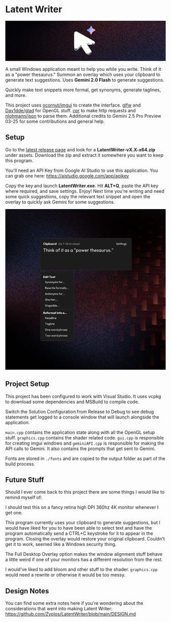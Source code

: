 # Latent Writer

![header image](./img-header.png)

A small Windows application meant to help you while you write. Think of it as a "power thesaurus." Summon an overlay which uses your clipboard to generate text suggestions. Uses **Gemini 2.0 Flash** to generate suggestions.

Quickly make text snippets more formal, get synonyms, generate taglines, and more.

This project uses [ocornut/imgui](https://github.com/ocornut/imgui) to create the interface. [glfw](glfw/glfw) and [Dav1dde/glad](https://github.com/Dav1dde/glad) for OpenGL stuff. [cpr](https://github.com/libcpr/cpr) to make http requests and [nlohmann/json](https://github.com/nlohmann/json) to parse them. Additional credits to Gemini 2.5 Pro Preview 03-25 for some contributions and general help.

## Setup

Go to the [latest release page](https://github.com/Zyplos/LatentWriter/releases/latest) and look for a **LatentWriter-vX.X-x64.zip** under assets. Download the zip and extract it somewhere you want to keep this program.

You'll need an API Key from Google AI Studio to use this application. You can grab one here: https://aistudio.google.com/app/apikey

Copy the key and launch **LatentWriter.exe**. Hit **ALT+Q**, paste the API key where required, and save settings. Enjoy! Next time you're writing and need some quick suggestions, copy the relevant text snippet and open the overlay to quickly ask Gemini for some suggestions.

![screenshot](./img-screenshot.png)

## Project Setup

This project has been configured to work with Visual Studio. It uses vcpkg to download some dependencies and MSBuild to compile code.

Switch the Solution Configuration from Release to Debug to see debug statements get logged to a console window that will launch alongside the application.

`main.cpp` contains the application state along with all the OpenGL setup stuff. `graphics.cpp` contains the shader related code. `gui.cpp` is responsible for creating imgui windows and `geminiAPI.cpp` is responsible for making the API calls to Gemini. It also contains the prompts that get sent to Gemini.

Fonts are stored in `./fonts` and are copied to the output folder as part of the build process.

## Future Stuff

Should I ever come back to this project there are some things I would like to remind myself of:

I should test this on a fancy retina high DPI 360hz 4K monitor whenever I get one.

This program currently uses your clipboard to generate suggestions, but I would have liked for you to have been able to select text and have the program automatically send a CTRL+C keystroke for it to appear in the program. Closing the overlay would restore your original clipboard. Couldn't get it to work, seemed like a Windows security thing.

The Full Desktop Overlay option makes the window alignment stuff behave a little weird if one of your monitors has a different resolution from the rest.

I would've liked to add bloom and other stuff to the shader. `graphics.cpp` would need a rewrite or otherwise it would be too messy.

## Design Notes

You can find some extra notes here if you're wondering about the considerations that went into making Latent Writer: https://github.com/Zyplos/LatentWriter/blob/main/DESIGN.md
